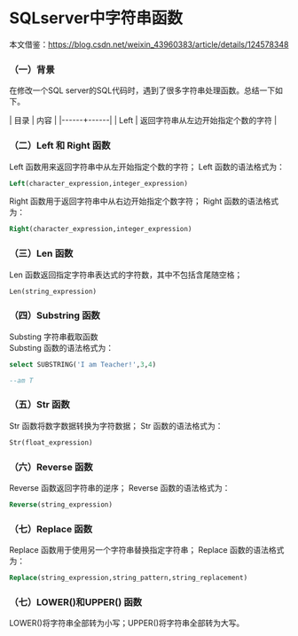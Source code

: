 # SQLserver中字符串函数
本文借鉴：https://blog.csdn.net/weixin_43960383/article/details/124578348

### （一）背景
在修改一个SQL server的SQL代码时，遇到了很多字符串处理函数。总结一下如下。


| 目录 | 内容 |
|------+------|
| Left | 返回字符串从左边开始指定个数的字符 |


### （二）Left 和 Right 函数
Left 函数用来返回字符串中从左开始指定个数的字符；
Left 函数的语法格式为：
```sql
Left(character_expression,integer_expression)
```

Right 函数用于返回字符串中从右边开始指定个数字符；
Right 函数的语法格式为：
```sql
Right(character_expression,integer_expression)
```

### （三）Len 函数
Len 函数返回指定字符串表达式的字符数，其中不包括含尾随空格；
```sql
Len(string_expression)
```

### （四）Substring 函数
Substing 字符串截取函数   
Substing 函数的语法格式为：
```sql
select SUBSTRING('I am Teacher!',3,4)

--am T
```

### （五）Str 函数
Str 函数将数字数据转换为字符数据；
Str 函数的语法格式为：
```sql
Str(float_expression)
```

### （六）Reverse 函数
Reverse 函数返回字符串的逆序；
Reverse 函数的语法格式为：
```sql
Reverse(string_expression)
```

### （七）Replace 函数
Replace 函数用于使用另一个字符串替换指定字符串；
Replace 函数的语法格式为：
```sql
Replace(string_expression,string_pattern,string_replacement)

```

### （七）LOWER()和UPPER() 函数

LOWER()将字符串全部转为小写；UPPER()将字符串全部转为大写。
